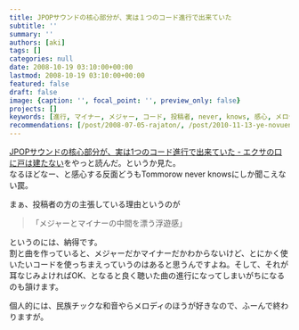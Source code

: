 ```yaml
---
title: JPOPサウンドの核心部分が、実は１つのコード進行で出来ていた
subtitle: ''
summary: ''
authors: [aki]
tags: []
categories: null
date: 2008-10-19 03:10:00+00:00
lastmod: 2008-10-19 03:10:00+00:00
featured: false
draft: false
image: {caption: '', focal_point: '', preview_only: false}
projects: []
keywords: [進行, マイナー, メジャー, コード, 投稿者, never, knows, 感心, メロディ, サウンド]
recommendations: [/post/2008-07-05-rajaton/, /post/2010-11-13-ye-novuenetuia/, /post/2010-02-07-lian-ma-akaperakontesutonixing-tutekita/]
---
```

[JPOPサウンドの核心部分が、実は1つのコード進行で出来ていた - エクサの口に戸は建たない](http://d.hatena.ne.jp/EXA/20081018/1224310523)をやっと読んだ。というか見た。  
なるほどなー、と感心する反面どうもTommorow never knowsにしか聞こえない罠。  
  
まぁ、投稿者の方の主張している理由というのが

> 「メジャーとマイナーの中間を漂う浮遊感」

  
というのには、納得です。  
割と曲を作っていると、メジャーだかマイナーだかわからないけど、とにかく使いたいコードを使っちまえっていうのはあると思うんですよね。そして、それが耳なじみよければOK、となると良く聴いた曲の進行になってしまいがちになるのも頷けます。  
  
個人的には、民族チックな和音やらメロディのほうが好きなので、ふーんで終わりますが。


